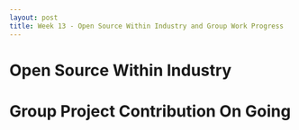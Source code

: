 ```yaml
---
layout: post
title: Week 13 - Open Source Within Industry and Group Work Progress
---
```


# Open Source Within Industry



<!--more-->



# Group Project Contribution On Going

